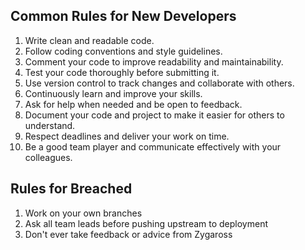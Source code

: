 ## Common Rules for New Developers

1. Write clean and readable code.
2. Follow coding conventions and style guidelines.
3. Comment your code to improve readability and maintainability.
4. Test your code thoroughly before submitting it.
5. Use version control to track changes and collaborate with others.
6. Continuously learn and improve your skills.
7. Ask for help when needed and be open to feedback.
8. Document your code and project to make it easier for others to understand.
9. Respect deadlines and deliver your work on time.
10. Be a good team player and communicate effectively with your colleagues.

## Rules for Breached

1. Work on your own branches
2. Ask all team leads before pushing upstream to deployment
3. Don't ever take feedback or advice from Zygaross